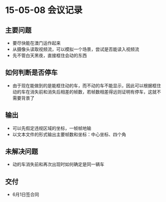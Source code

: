 # 15-05-08 会议记录 #
## 主要问题 ##
- 要尽快能在澳门运作起来
- 从摄像头读取视频流，可以模拟一个场景，尝试是否能读入视频流
- 先不管白天黑夜，直接框住会动的东西

## 如何判断是否停车 ##
- 由于现在能做到的是能框住动的车，而不动的车不能显示，因此可以根据框住动的车在消失前和消失后相差的帧数，若帧数相差得远则证明有停车，这就不需要背景了

## 输出 ##
- 可以先假定违规区域的坐标，一帧帧地输
- 以文本文件的形式输出主要帧数和坐标：中心坐标、四个角

## 未解决问题 ##
- 动的车消失前和再次出现时如何确定是同一辆车

## 交付 ##
- 6月1日签合同
